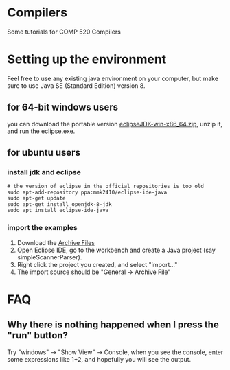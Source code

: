 # Compilers
Some tutorials for COMP 520 Compilers

# Setting up the environment
Feel free to use any existing java environment on your computer, but make sure to use Java SE (Standard Edition) version 8.
## for 64-bit windows users
you can download the portable version [eclipseJDK-win-x86_64.zip](https://github.com/qzane/Compilers/releases/download/20190109/eclipseJDK-win-x86_64.zip), unzip it, and run the eclipse.exe.

## for ubuntu users
### install jdk and eclipse
```
# the version of eclipse in the official repositories is too old
sudo apt-add-repository ppa:mmk2410/eclipse-ide-java 
sudo apt-get update
sudo apt-get install openjdk-8-jdk
sudo apt install eclipse-ide-java
```
### import the examples
1. Download the [Archive Files](http://www.cs.unc.edu/~prins/Classes/520/)
2. Open Eclipse IDE, go to the workbench and create a Java project (say simpleScannerParser).
3. Right click the project you created, and select "import..." 
4. The import source should be "General -> Archive File"

# FAQ
## Why there is nothing happened when I press the "run" button?
Try "windows" -> "Show View" -> Console, when you see the console, enter some expressions like 1+2, and hopefully you will see the output.
